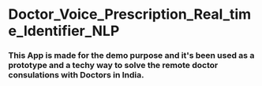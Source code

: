 # Doctor_Voice_Prescription_Real_time_Identifier_NLP

### This App is made for the demo purpose and it's been used as a prototype and a techy way to solve the remote doctor consulations with Doctors in India.
